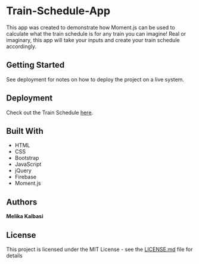 # Train-Schedule-App

This app was created to demonstrate how Moment.js can be used to calculate what the train schedule is for any train you can imagine! Real or imaginary, this app will take your inputs and create your train schedule accordingly.

## Getting Started

See deployment for notes on how to deploy the project on a live system.

## Deployment

Check out the Train Schedule [here](https://melikalbasi.github.io/train-schedule-app/).

## Built With

* HTML
* CSS
* Bootstrap
* JavaScript
* jQuery
* Firebase
* Moment.js

## Authors

**Melika Kalbasi** 

## License

This project is licensed under the MIT License - see the [LICENSE.md](LICENSE.md) file for details